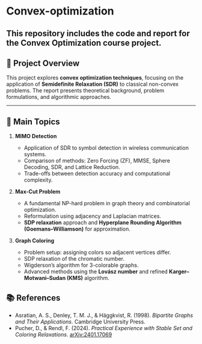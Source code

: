 # Convex-optimization

This repository includes the code and report for the Convex Optimization course project.
---

## 📖 Project Overview

This project explores **convex optimization techniques**, focusing on the application of **Semidefinite Relaxation (SDR)** to classical non-convex problems. The report presents theoretical background, problem formulations, and algorithmic approaches.

---

## 🧩 Main Topics

1. **MIMO Detection**

   * Application of SDR to symbol detection in wireless communication systems.
   * Comparison of methods: Zero Forcing (ZF), MMSE, Sphere Decoding, SDR, and Lattice Reduction.
   * Trade-offs between detection accuracy and computational complexity.

2. **Max-Cut Problem**

   * A fundamental NP-hard problem in graph theory and combinatorial optimization.
   * Reformulation using adjacency and Laplacian matrices.
   * **SDP relaxation** approach and **Hyperplane Rounding Algorithm (Goemans–Williamson)** for approximation.

3. **Graph Coloring**

   * Problem setup: assigning colors so adjacent vertices differ.
   * SDP relaxation of the chromatic number.
   * Wigderson’s algorithm for 3-colorable graphs.
   * Advanced methods using the **Lovász number** and refined **Karger–Motwani–Sudan (KMS)** algorithm.

## 📚 References

* Asratian, A. S., Denley, T. M. J., & Häggkvist, R. (1998). *Bipartite Graphs and Their Applications*. Cambridge University Press.
* Pucher, D., & Rendl, F. (2024). *Practical Experience with Stable Set and Coloring Relaxations*. [arXiv:2401.17069](https://arxiv.org/abs/2401.17069)


